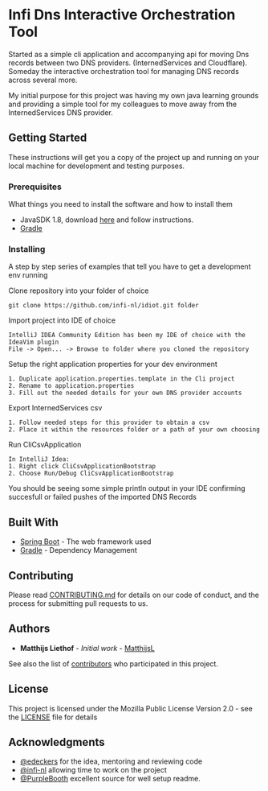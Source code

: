 # Infi Dns Interactive Orchestration Tool

Started as a simple cli application and accompanying api for moving Dns records between two DNS providers.
(InternedServices and Cloudflare). Someday the interactive orchestration tool for managing DNS records across several more.

My initial purpose for this project was having my own java learning grounds and providing a simple tool for my colleagues to move away from the InternedServices DNS provider.


## Getting Started

These instructions will get you a copy of the project up and running on your local machine for development and testing purposes.

### Prerequisites

What things you need to install the software and how to install them


- JavaSDK 1.8, download [here](http://www.oracle.com/technetwork/java/javase/downloads/jdk8-downloads-2133151.html) and follow instructions.
- [Gradle](https://gradle.org/install/)

### Installing

A step by step series of examples that tell you have to get a development env running

Clone repository into your folder of choice

```
git clone https://github.com/infi-nl/idiot.git folder

```

Import project into IDE of choice
```
IntelliJ IDEA Community Edition has been my IDE of choice with the IdeaVim plugin
File -> Open... -> Browse to folder where you cloned the repository
```

Setup the right application properties for your dev environment

```
1. Duplicate application.properties.template in the Cli project
2. Rename to application.properties
3. Fill out the needed details for your own DNS provider accounts
```

Export InternedServices csv

```
1. Follow needed steps for this provider to obtain a csv
2. Place it within the resources folder or a path of your own choosing
```

Run CliCsvApplication
```
In IntelliJ Idea:
1. Right click CliCsvApplicationBootstrap
2. Choose Run/Debug CliCsvApplicationBootstrap
```

You should be seeing some simple println output in your IDE confirming succesfull or failed pushes of the imported DNS Records


## Built With

* [Spring Boot](https://projects.spring.io/spring-boot/) - The web framework used
* [Gradle](https://gradle.org/) - Dependency Management

## Contributing

Please read [CONTRIBUTING.md](CONTRIBUTING.md) for details on our code of conduct, and the process for submitting pull requests to us.

## Authors

* **Matthijs Liethof** - *Initial work* - [MatthijsL](https://github.com/matthijsl)

See also the list of [contributors](https://github.com/matthijsl/idiot/contributors) who participated in this project.

## License

This project is licensed under the Mozilla Public License Version 2.0 - see the [LICENSE](LICENSE) file for details

## Acknowledgments

* [@edeckers](https://github.com/edeckers) for the idea, mentoring and reviewing code
* [@infi-nl](https://github.com/infi-nl) allowing time to work on the project
* [@PurpleBooth](https://github.com/PurpleBooth) excellent source for well setup readme.

